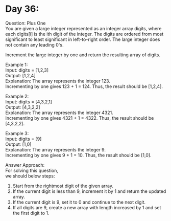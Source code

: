 # Day 36:
Question: Plus One<br/>
You are given a large integer represented as an integer array digits, where each digits[i] is the ith digit of the integer. The digits are ordered from most significant to least significant in left-to-right order. The large integer does not contain any leading 0's.<br/>

Increment the large integer by one and return the resulting array of digits.<br/>

 

Example 1:<br/>
Input: digits = [1,2,3]<br/>
Output: [1,2,4]<br/>
Explanation: The array represents the integer 123.<br/>
Incrementing by one gives 123 + 1 = 124.
Thus, the result should be [1,2,4].<br/>

Example 2:<br/>
Input: digits = [4,3,2,1]<br/>
Output: [4,3,2,2]<br/>
Explanation: The array represents the integer 4321.<br/>
Incrementing by one gives 4321 + 1 = 4322.
Thus, the result should be [4,3,2,2].<br/>

Example 3:<br/>
Input: digits = [9]<br/>
Output: [1,0]<br/>
Explanation: The array represents the integer 9.<br/>
Incrementing by one gives 9 + 1 = 10.
Thus, the result should be [1,0].<br/>

Answer Approach:<br/>
For solving this question,<br/>
we should below steps:<br/>
1. Start from the rightmost digit of the given array.<br/>
2. If the current digit is less than 9, increment it by 1 and return the updated array.<br/>
3. If the current digit is 9, set it to 0 and continue to the next digit.<br/>
4. If all digits are 9, create a new array with length increased by 1 and set the first digit to 1.<br/>